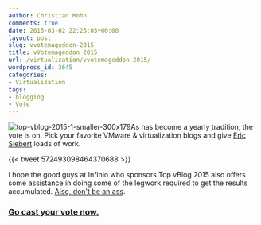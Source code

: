 ```yaml
---
author: Christian Mohn
comments: true
date: 2015-03-02 22:23:03+00:00
layout: post
slug: vvotemageddon-2015
title: vVotemageddon 2015
url: /virtualization/vvotemageddon-2015/
wordpress_id: 3645
categories:
- Virtualization
tags:
- blogging
- Vote
---
```


![top-vblog-2015-1-smaller-300x179](http://vninja.net/wordpress/wp-content/uploads/2015/02/top-vblog-2015-1-smaller-300x179-300x179.jpg)As has become a yearly tradition, the vote is on. Pick your favorite VMware & virtualization blogs and give [Eric Siebert](http://twitter.com/ericsiebert) loads of work.

<!--more-->
{{< tweet 572493098464370688 >}}


I hope the good guys at Infinio who sponsors Top vBlog 2015 also offers some assistance in doing some of the legwork required to get the results accumulated. [Also, don't be an ass](http://vsphere-land.com/news/pro-blogging-tip-dont-be-an-ass-show-some-class.html).





### [Go cast your vote now.](http://www.surveygizmo.com/s3/2032977/TopvBlog2015)
